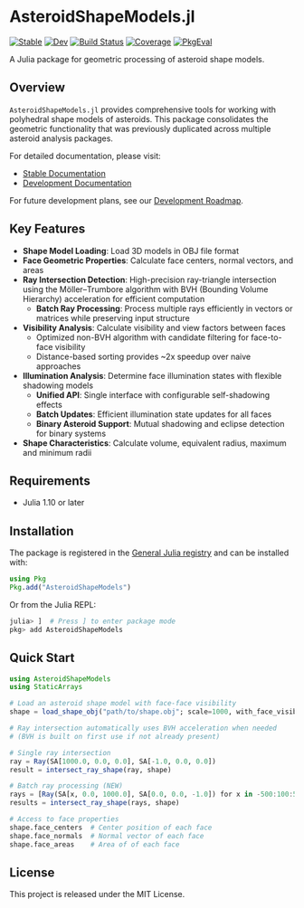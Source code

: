 # AsteroidShapeModels.jl

[![Stable](https://img.shields.io/badge/docs-stable-blue.svg)](https://astroshaper.github.io/AsteroidShapeModels.jl/stable/)
[![Dev](https://img.shields.io/badge/docs-dev-blue.svg)](https://astroshaper.github.io/AsteroidShapeModels.jl/dev/)
[![Build Status](https://github.com/Astroshaper/AsteroidShapeModels.jl/actions/workflows/ci.yml/badge.svg?branch=main)](https://github.com/Astroshaper/AsteroidShapeModels.jl/actions/workflows/ci.yml?query=branch%3Amain)
[![Coverage](https://codecov.io/gh/Astroshaper/AsteroidShapeModels.jl/branch/main/graph/badge.svg)](https://codecov.io/gh/Astroshaper/AsteroidShapeModels.jl)
[![PkgEval](https://JuliaCI.github.io/NanosoldierReports/pkgeval_badges/A/AsteroidShapeModels.svg)](https://JuliaCI.github.io/NanosoldierReports/pkgeval_badges/report.html)

A Julia package for geometric processing of asteroid shape models.

## Overview

`AsteroidShapeModels.jl` provides comprehensive tools for working with polyhedral shape models of asteroids. This package consolidates the geometric functionality that was previously duplicated across multiple asteroid analysis packages.

For detailed documentation, please visit:
- [Stable Documentation](https://Astroshaper.github.io/AsteroidShapeModels.jl/stable)
- [Development Documentation](https://Astroshaper.github.io/AsteroidShapeModels.jl/dev)

For future development plans, see our [Development Roadmap](ROADMAP.md).

## Key Features

- **Shape Model Loading**: Load 3D models in OBJ file format
- **Face Geometric Properties**: Calculate face centers, normal vectors, and areas
- **Ray Intersection Detection**: High-precision ray-triangle intersection using the Möller–Trumbore algorithm with BVH (Bounding Volume Hierarchy) acceleration for efficient computation
  - **Batch Ray Processing**: Process multiple rays efficiently in vectors or matrices while preserving input structure
- **Visibility Analysis**: Calculate visibility and view factors between faces
  - Optimized non-BVH algorithm with candidate filtering for face-to-face visibility
  - Distance-based sorting provides ~2x speedup over naive approaches
- **Illumination Analysis**: Determine face illumination states with flexible shadowing models
  - **Unified API**: Single interface with configurable self-shadowing effects
  - **Batch Updates**: Efficient illumination state updates for all faces
  - **Binary Asteroid Support**: Mutual shadowing and eclipse detection for binary systems
- **Shape Characteristics**: Calculate volume, equivalent radius, maximum and minimum radii

## Requirements

- Julia 1.10 or later

## Installation

The package is registered in the [General Julia registry](https://github.com/JuliaRegistries/General) and can be installed with:

```julia
using Pkg
Pkg.add("AsteroidShapeModels")
```

Or from the Julia REPL:

```julia
julia> ]  # Press ] to enter package mode
pkg> add AsteroidShapeModels
```

## Quick Start

```julia
using AsteroidShapeModels
using StaticArrays

# Load an asteroid shape model with face-face visibility
shape = load_shape_obj("path/to/shape.obj"; scale=1000, with_face_visibility=true)  # Convert km to m

# Ray intersection automatically uses BVH acceleration when needed
# (BVH is built on first use if not already present)

# Single ray intersection
ray = Ray(SA[1000.0, 0.0, 0.0], SA[-1.0, 0.0, 0.0])
result = intersect_ray_shape(ray, shape)

# Batch ray processing (NEW)
rays = [Ray(SA[x, 0.0, 1000.0], SA[0.0, 0.0, -1.0]) for x in -500:100:500]
results = intersect_ray_shape(rays, shape)

# Access to face properties
shape.face_centers  # Center position of each face
shape.face_normals  # Normal vector of each face
shape.face_areas    # Area of of each face
```

## License

This project is released under the MIT License.
